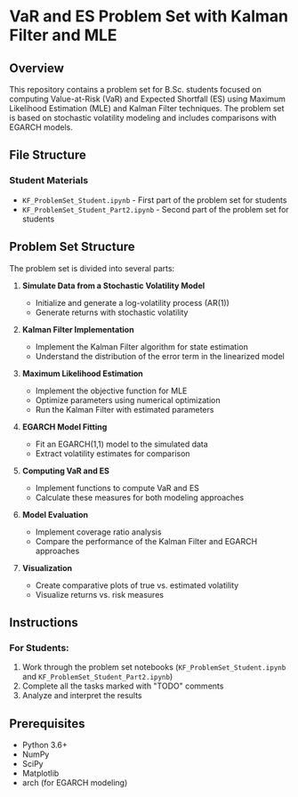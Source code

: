 # VaR and ES Problem Set with Kalman Filter and MLE

## Overview
This repository contains a problem set for B.Sc. students focused on computing Value-at-Risk (VaR) and Expected Shortfall (ES) using Maximum Likelihood Estimation (MLE) and Kalman Filter techniques. The problem set is based on stochastic volatility modeling and includes comparisons with EGARCH models.

## File Structure

### Student Materials
- `KF_ProblemSet_Student.ipynb` - First part of the problem set for students
- `KF_ProblemSet_Student_Part2.ipynb` - Second part of the problem set for students



## Problem Set Structure

The problem set is divided into several parts:

1. **Simulate Data from a Stochastic Volatility Model**
   - Initialize and generate a log-volatility process (AR(1))
   - Generate returns with stochastic volatility

2. **Kalman Filter Implementation**
   - Implement the Kalman Filter algorithm for state estimation
   - Understand the distribution of the error term in the linearized model

3. **Maximum Likelihood Estimation**
   - Implement the objective function for MLE
   - Optimize parameters using numerical optimization
   - Run the Kalman Filter with estimated parameters

4. **EGARCH Model Fitting**
   - Fit an EGARCH(1,1) model to the simulated data
   - Extract volatility estimates for comparison

5. **Computing VaR and ES**
   - Implement functions to compute VaR and ES
   - Calculate these measures for both modeling approaches

6. **Model Evaluation**
   - Implement coverage ratio analysis
   - Compare the performance of the Kalman Filter and EGARCH approaches

7. **Visualization**
   - Create comparative plots of true vs. estimated volatility
   - Visualize returns vs. risk measures

## Instructions

### For Students:
1. Work through the problem set notebooks (`KF_ProblemSet_Student.ipynb` and `KF_ProblemSet_Student_Part2.ipynb`)
2. Complete all the tasks marked with "TODO" comments
3. Analyze and interpret the results


## Prerequisites
- Python 3.6+
- NumPy
- SciPy
- Matplotlib
- arch (for EGARCH modeling)
